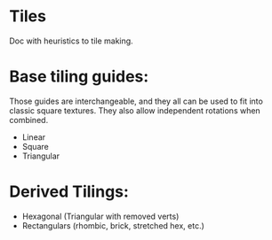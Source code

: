 # Tiles
Doc with heuristics to tile making.

# Base tiling guides:
Those guides are interchangeable, and they all can be used to fit into classic square textures. 
They also allow independent rotations when combined.
- Linear
- Square
- Triangular

# Derived Tilings:
- Hexagonal (Triangular with removed verts)
- Rectangulars (rhombic, brick, stretched hex, etc.)

